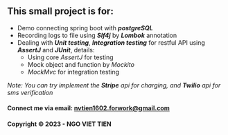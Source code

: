 ## This small project is for:
- Demo connecting spring boot with ***postgreSQL***
- Recording logs to file using ***Slf4j*** by ***Lombok*** annotation
- Dealing with ***Unit testing***, ***Integration testing*** for restful API using ***AssertJ*** and ***JUnit***, 
  details:
  - Using core *AssertJ* for testing
  - Mock object and function by *Mockito*
  - *MockMvc* for integration testing

*Note: You can try implement the **Stripe** api for charging, and **Twilio** api for sms verification*

#### Connect me via email: nvtien1602.forwork@gmail.com

#### Copyright &#169; 2023 - NGO VIET TIEN